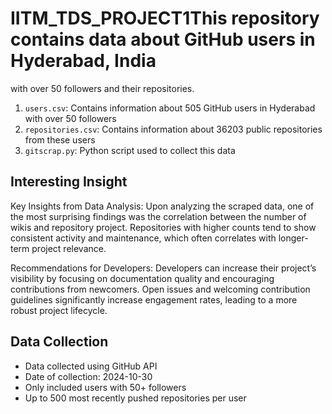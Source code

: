 # IITM_TDS_PROJECT1This repository contains data about GitHub users in Hyderabad, India
 with over 50 followers and their repositories.



1. `users.csv`: Contains information about 505 GitHub users in Hyderabad with over 50 followers
2. `repositories.csv`: Contains information about 36203 public repositories from these users
3. `gitscrap.py`: Python script used to collect this data


## Interesting Insight

Key Insights from Data Analysis: Upon analyzing the scraped data, one of the most surprising findings was the correlation between the number of wikis and repository project. Repositories with higher counts tend to show consistent activity and maintenance, which often correlates with longer-term project relevance.

Recommendations for Developers: Developers can increase their project’s visibility by focusing on documentation quality and encouraging contributions from newcomers. Open issues and welcoming contribution guidelines significantly increase engagement rates, leading to a more robust project lifecycle.

## Data Collection

- Data collected using GitHub API
- Date of collection: 2024-10-30
- Only included users with 50+ followers
- Up to 500 most recently pushed repositories per user
